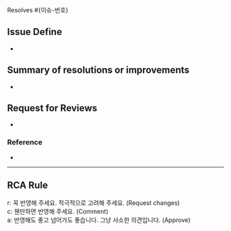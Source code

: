 Resolves #{이슈-번호}
<!--
e.g. Resolves #10 / Resolves #123,#345,#456 / Resolves #없음
-->

## Issue Define
<!-- 해당 이슈를 정의/설명해 주세요 -->
- 

## Summary of resolutions or improvements
<!-- 해결/개선 사항을 요약해 주세요. 이미지를 첨부해도 좋습니다. -->
- 

## Request for Reviews
<!-- 어떤 부분을 중점으로 리뷰해 주었으면 하나요? -->
- 

### Reference

<!-- 참고 자료 -->
- 

---

## RCA Rule

r: 꼭 반영해 주세요. 적극적으로 고려해 주세요. (Request changes)  
c: 웬만하면 반영해 주세요. (Comment)  
a: 반영해도 좋고 넘어가도 좋습니다. 그냥 사소한 의견입니다. (Approve)


<!-- Title Convention
형식 → [대분류] (행위) (서술)
-->
